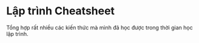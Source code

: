 # Lập trình Cheatsheet

Tổng hợp rất nhiều các kiến thức mà mình đã học được trong thời gian học lập trình.

